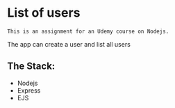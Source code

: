 # List of users

    This is an assignment for an Udemy course on Nodejs.

The app can create a user and list all users

## The Stack:

- Nodejs
- Express
- EJS
